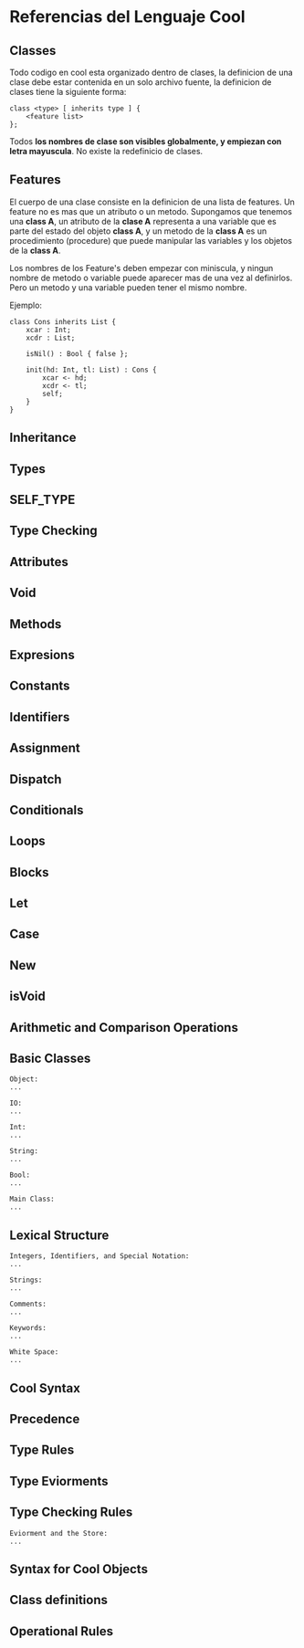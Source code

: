 # Referencias del Lenguaje Cool

## Classes

Todo codigo en cool esta organizado dentro de clases, la definicion de una clase debe estar contenida en un solo archivo fuente, la definicion de clases tiene la siguiente forma:

```Cool
class <type> [ inherits type ] {
    <feature list>
};
```

Todos **los nombres de clase son visibles globalmente, y empiezan con letra mayuscula**. No existe la redefinicio de clases.

## Features

El cuerpo de una clase consiste en la definicion de una lista de features. Un feature no es mas que un atributo o un metodo. Supongamos que tenemos una **class A**, un atributo de la **clase A** representa a una variable que es parte del estado del objeto **class A**, y un metodo de la **class A** es un procedimiento (procedure) que puede manipular las variables y los objetos de la **class A**.

Los nombres de los Feature's deben empezar con miniscula, y ningun nombre de metodo o variable puede aparecer mas de una vez al definirlos. Pero un metodo y una variable pueden tener el mismo nombre.

Ejemplo:

```Cool
class Cons inherits List {
    xcar : Int;
    xcdr : List;

    isNil() : Bool { false };

    init(hd: Int, tl: List) : Cons {
        xcar <- hd;
        xcdr <- tl;
        self;
    }
}
```

## Inheritance

## Types

## SELF_TYPE

## Type Checking

## Attributes

## Void

## Methods

## Expresions

## Constants

## Identifiers

## Assignment

## Dispatch

## Conditionals

## Loops

## Blocks

## Let

## Case

## New

## isVoid

## Arithmetic and Comparison Operations

## Basic Classes

    Object:
    ...
    
    IO:
    ...
    
    Int:
    ...
    
    String:
    ...
    
    Bool:
    ...
    
    Main Class:
    ...

## Lexical Structure

    Integers, Identifiers, and Special Notation:
    ...
    
    Strings:
    ...
    
    Comments:
    ...
    
    Keywords:
    ...
    
    White Space:
    ...

## Cool Syntax

## Precedence

## Type Rules

## Type Eviorments

## Type Checking Rules

    Eviorment and the Store:
    ...

## Syntax for Cool Objects

## Class definitions

## Operational Rules